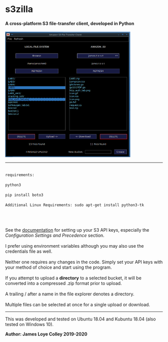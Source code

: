 # s3zilla
#### A cross-platform S3 file-transfer client, developed in Python

<img src="https://github.com/rootVIII/s3zilla/blob/master/sc.png" alt="ex" height="400" width="400">
<hr>

<pre>
  <code>
requirements:

python3

pip install boto3

Additional Linux Requirements: sudo apt-get install python3-tk
  </code>
</pre>
<br>
<br>
See the <a href="https://docs.aws.amazon.com/cli/latest/userguide/cli-chap-configure.html">documentation</a>
for setting up your S3 API keys, especially the
<i>Configuration Settings and Precedence</i> section.
<br><br>
I prefer using environment variables although you may
also use the credentials file as well.
<br><br>
Neither one requires any changes in the code.
Simply set your API keys with your method of choice
and start using the program.
<br><br>
If you attempt to upload a <b>directory</b> to a selected bucket, it will
be converted into a compressed .zip format prior to upload.
<br><br>
A trailing / after a name in the file explorer denotes a directory.
<br><br>
Multiple files can be selected at once for a single upload or download.
<hr>

This was developed and tested on Ubuntu 18.04 and Kubuntu 18.04 (also tested on Windows 10).

<b>Author: James Loye Colley  2019-2020</b>
